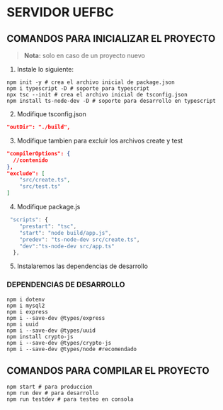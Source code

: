 
# SERVIDOR UEFBC

## COMANDOS PARA INICIALIZAR EL PROYECTO
> **Nota:** solo en caso de un proyecto nuevo 

1. Instale lo siguiente:
```shell
npm init -y # crea el archivo inicial de package.json
npm i typescript -D # soporte para typescript
npx tsc --init # crea el archivo inicial de tsconfig.json 
npm install ts-node-dev -D # soporte para desarrollo en typescript
```
2. Modifique tsconfig.json
```json
"outDir": "./build", 
```
3. Modifique tambien para excluir los archivos create y test 
```json
"compilerOptions": {
  //contenido
},
"exclude": [
    "src/create.ts",
    "src/test.ts"
]
```
4. Modifique package.js
```js
 "scripts": {
    "prestart": "tsc",
    "start": "node build/app.js",
    "predev": "ts-node-dev src/create.ts",
    "dev":"ts-node-dev src/app.ts"
  },
  ```
5. Instalaremos las dependencias de desarrollo

### DEPENDENCIAS DE DESARROLLO
```shell
npm i dotenv  
npm i mysql2
npm i express
npm i --save-dev @types/express
npm i uuid
npm i --save-dev @types/uuid
npm install crypto-js
npm i --save-dev @types/crypto-js
npm i --save-dev @types/node #recomendado
```
## COMANDOS PARA COMPILAR EL PROYECTO

```shell
npm start # para produccion
npm run dev # para desarrollo
npm run testdev # para testeo en consola

```